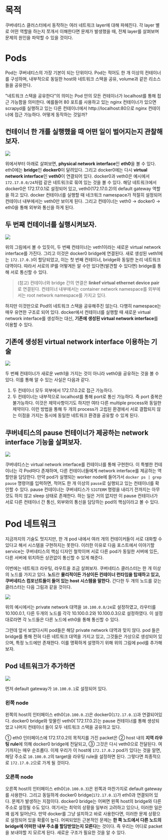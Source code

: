 # 목적

쿠버네티스 클러스터에서 동작하는 여러 네트워크 layer에 대해 파헤친다. 각 layer 별로 어떤 역할을 하는지 쪼개서 이해한다면 문제가 발생했을 때, 전체 layer를 살펴보며 문제의 원인을 파악할 수 있을 것이다.

# Pods

Pod는 쿠버네티스의 가장 기본이 되는 단위이다. Pod는 적어도 한 개 이상의 컨테이너를 구성하며, 내부적으로 동일한 host와 네트워크 스택을 공유, volume과 같은 리소스들을 공유한다.

"네트워크 스택을 공유한다"의 의미는 Pod 안의 모든 컨테이너가 localhost를 통해 접근 가능함을 의미한다. 예를들어 80 포트를 사용하고 있는 nginx 컨테이너가 있으면 scrapyd를 실행하고 있는 다른 컨테이너에서 http://localhost:80으로 nginx 컨테이너에 접근 가능하다. 어떻게 동작하는 것일까?

## 컨테이너 한 개를 실행했을 때 어떤 일이 벌어지는지 관찰해보자.

![](/images/1-pod/pod1.jpg)

위에서부터 아래로 살펴보면, **physical network interface**인 **eth0**을 볼 수 있다. eth0에는 **bridge**인 **docker0**이 달려있다. 그리고 docker0에는 다시 **virtual network interface**인 **veth0**이 연결되어 있다. docker0과 veth0은 예시에서 `172.17.0.0/24`처럼 같은 네트워크로 묶여 있는 것을 볼 수 있다. 해당 네트워크에서 docker0은 172.17.0.1로 설정되어 있고, veth0(172.17.0.2)의 default gateway 역할을 하고 있다. docker 컨테이너를 실행할 때 네크워크 namespace가 적절히 설정되어 컨테이너 내부에서는 veth0만 보이게 된다. 그리고 컨테이너는 veth0 -> docker0 -> eth0을 통해 외부와 통신을 하게 된다.

## 두 번째 컨테이너를 실행시켜보자.

![](/images/1-pod/pod2.jpg)

위의 그림에서 볼 수 있듯이, 두 번째 컨테이너는 veth1이라는 새로운 virtual network interface를 가진다. 그리고 이것은 docker0 bridge에 연결된다. 새로 생성된 veth1에는 `172.17.0.3`이 할당되었고, 이는 첫 번째 컨테이너, bridge와 동일한 논리 네트워크 대역이다. 따라서 서로의 IP를 어떻게든 알 수만 있다면(발견할 수 있다면) bridge를 통해 서로 통신할 수 있다.

> (참고) 컨테이너와 bridge 간의 연결은 **linkef virtual ethernet device pair**로 연결된다. 컨테이너 내부에서는 container network namespace를 외부에서는 root network namespace를 가지고 있다.

하지만 이것만으로 Pod의 네트워크 스택을 공유해주진 않는다. 다행히 namespace는 매우 유연한 구조로 되어 있다. docker에서 컨테이너를 실행할 때 새로운 virtual network interface를 생성하는 대신, **기존에 생성된 virtual network interface**를 이용할 수 있다.

## 기존에 생성된 virtual network interface 이용하는 기술

![](/images/1-pod/pod3.jpg)

두 번째 컨테이너가 새로운 veth1을 가지는 것이 아니라 veth0을 공유하는 것을 볼 수 있다. 이를 통해 알 수 있는 사실은 다음과 같다.
1) 두 컨테이너 모두 외부에서 172.17.0.2로 접근 가능하다.  
2) 두 컨테이너는 내부적으로 localhost를 통해 port로 통신 가능하다. 즉 port 중복은 불가능하다.
    이것은 제약사항이기도 하지만 여타 다른 multiple process와 동일한 제약이다. 이런 방법을 통해 두 개의 process가 고립된 환경에서 서로 결합되지 않는 이점을 가지는 동시에 동일한 네트워크 환경을 공유할 수 있게 된다.

## 쿠버네티스의 pause 컨테이너가 제공하는 network interface 기능을 살펴보자.

![](/images/1-pod/pod4.jpg)

쿠버네티스는 virtual network interface를 컨테이너를 통해 구현한다. 이 특별한 컨테이너는 각 Pod마다 존재하며, 다른 컨테이너들에게 network interface를 제공하는 역할만을 담당한다. 만약 pod가 실행되는 worker node에 들어가서 `docker ps | grep pause` 명령어를 입력하면, 적어도 한 개 이상의 `pause`로 실행되고 있는 컨테이너를 확인할 수 있다. pause 컨테이너는 쿠버네티스가 `SIGTERM` 명령을 내리기 전까지는 아무 것도 하지 않고 sleep 상태로 존재한다. 하는 일은 거의 없지만 이 pause 컨테이너가 서로 다른 컨테이너 간 통신, 외부와의 통신을 담당하는 pod의 핵심이라고 볼 수 있다. 

# Pod 네트워크

지금까지의 기술도 멋지지만, 한 개 pod 내에서 여러 개의 컨테이커들이 서로 대화할 수 있다고 해서 시스템을 구현하지는 못한다. 이러한 이유로 다음 포스트에서 이야기할 service는 쿠버네티스의 핵심 디자인 철학이며 서로 다른 pod가 동일한 서버에 있든, 다른 서버에 위치하든 상관없이 통신할 수 있게 해준다. 

이번에는 네트워크 라우팅, 라우트을 조금 살펴보자. 쿠버네티스 클러스터는 한 개 이상의 노드를 가지고 있다. **노드**란 **물리적이든 가상이든 컨테이너 런타임을 탑재하고 있고, 쿠버네티스 컴포넌트들이 들어 있는 host 시스템을 말한다.** 간다한 두 개의 노드를 갖는 클러스터는 다음 그림과 같을 것이다.

![](/images/1-pod/pod5.jpg)

위의 예시에서는 private network 대역을 `10.100.0.0/24`로 설정하였고, 라우터를 10.100.0.1, 다른 두개의 노드를 각각 10.100.0.2와 10.100.0.3으로 설정하였다. 이 설정대로라면 각 노드들은 다른 노드에 eth0을 통해 통신할 수 있다.

그런데 앞서 보았다시피 pod들은 해당 private network 대역과 맞지 않다. pod 들은 bridge를 통해 전혀 다른 네트워크 대역을 가지고 있고, 그것들은 가상으로 생성되어 있으며, 특정 노드에만 존재한다. 이를 명확하게 설명하기 위해 위의 그림에 pod를 추가해보자.

## Pod 네트워크가 추가하면

![](/images/1-pod/pod6.jpg)

먼저 default gateway가 `10.100.0.1`로 설정되어 있다.

### 왼쪽 node
왼쪽의 host의 인터페이스 eth0(`10.100.0.2`)은 docker0(`172.17.0.1`)과 연결되어있다. docker0 bridge와 맞물린 veth0(`172.17.0.2)는 pause 컨테이너를 통해 생성되었고 나머지 컨테이너 들이 모두 네트워크 스택을 공유하고 있다.

① eth0 인터페이스에 172.17.0.2의 목적지를 가진 packet은 ② host 내의 **지역 라우팅 rule**에 의해 docker0 bridge에 전달되고, ③ 그것은 다시 veth0으로 전달된다. 여기까지는 매우 순조롭다. 이제 우리가 이 host에 `172.17.0.2` pod가 있다는 것을 알면, 해당 주소로 `10.100.0.2`의 target을 라우팅 rule을 설정하면 된다. 그렇다면 최종적으로 `172.17.0.2`으로 가게 될 것이다.

### 오른쪽 node
오른쪽 host의 인터페이스 eth0(`10.100.0.3`)은 왼쪽과 마찬가지로 default gateway를 사용한다. 그리고 동일하게 docker0 bridge(`172.17.0.1`)가 eth0과 연결되어 있다. 문제가 발생하는 지점이다. docker0 bridge는 어쩌면 왼쪽 host의 bridge와 다른 주소로 설정될 수도 있다. 여기서는 최악의 상황을 일부러 고려하고 있으나, 이러한 일은 꽤 쉽게 일어난다. 만약 docker를 그냥 설치하고 바로 사용한다면, 이러한 문제 상황으로 설정되어 있을 확률이 높다. 어찌되었든 근본적인 문제는 **한 쪽 노드에서 다른 노드의 bridge에 어떠한 내부 주소를 할당받았는지 모른다**는 것이다. 즉 우리는 어디로 packet을 보내야할 지 모르게 된다. 새로운 구조가 필요한 것을 알 수 있다.